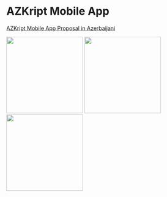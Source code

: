 # AZKript Mobile App


[AZKript Mobile App Proposal in Azerbaijani](https://github.com/MuradShafiyev/AZKript-App/files/8954957/AZKript_Mobile_APP_proposal.pdf)

<image src="https://user-images.githubusercontent.com/67688572/174958312-e5c10755-35b1-432e-9bad-6c4607fa617c.png" width="200"/>
<image src="https://user-images.githubusercontent.com/67688572/174958467-2d0cb656-0c11-4687-ad63-04bd54e26e1c.png" width="200"/>
<image src="https://user-images.githubusercontent.com/67688572/174958554-35fc057a-3732-4b7c-b774-0933e5f0b1eb.png" width="200"/>
